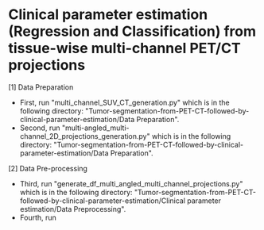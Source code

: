 # Clinical parameter estimation (Regression and Classification) from tissue-wise multi-channel PET/CT projections

[1] Data Preparation

* First, run "multi_channel_SUV_CT_generation.py" which is in the following directory: "Tumor-segmentation-from-PET-CT-followed-by-clinical-parameter-estimation/Data Preparation".
* Second, run "multi-angled_multi-channel_2D_projections_generation.py" which is in the following directory:  "Tumor-segmentation-from-PET-CT-followed-by-clinical-parameter-estimation/Data Preparation".
  
[2] Data Pre-processing
* Third, run "generate_df_multi_angled_multi_channel_projections.py" which is in the following directory: "Tumor-segmentation-from-PET-CT-followed-by-clinical-parameter-estimation/Clinical parameter estimation/Data Preprocessing".
* Fourth, run
